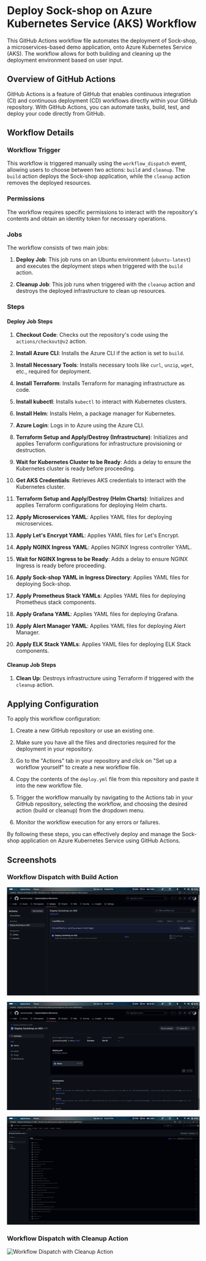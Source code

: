 # Deploy Sock-shop on Azure Kubernetes Service (AKS) Workflow

This GitHub Actions workflow file automates the deployment of Sock-shop, a microservices-based demo application, onto Azure Kubernetes Service (AKS). The workflow allows for both building and cleaning up the deployment environment based on user input.

## Overview of GitHub Actions

GitHub Actions is a feature of GitHub that enables continuous integration (CI) and continuous deployment (CD) workflows directly within your GitHub repository. With GitHub Actions, you can automate tasks, build, test, and deploy your code directly from GitHub.

## Workflow Details

### Workflow Trigger

This workflow is triggered manually using the `workflow_dispatch` event, allowing users to choose between two actions: `build` and `cleanup`. The `build` action deploys the Sock-shop application, while the `cleanup` action removes the deployed resources.

### Permissions

The workflow requires specific permissions to interact with the repository's contents and obtain an identity token for necessary operations.

### Jobs

The workflow consists of two main jobs:

1. **Deploy Job**: This job runs on an Ubuntu environment (`ubuntu-latest`) and executes the deployment steps when triggered with the `build` action.

2. **Cleanup Job**: This job runs when triggered with the `cleanup` action and destroys the deployed infrastructure to clean up resources.

### Steps

#### Deploy Job Steps

1. **Checkout Code**: Checks out the repository's code using the `actions/checkout@v2` action.

2. **Install Azure CLI**: Installs the Azure CLI if the action is set to `build`.

3. **Install Necessary Tools**: Installs necessary tools like `curl`, `unzip`, `wget`, etc., required for deployment.

4. **Install Terraform**: Installs Terraform for managing infrastructure as code.

5. **Install kubectl**: Installs `kubectl` to interact with Kubernetes clusters.

6. **Install Helm**: Installs Helm, a package manager for Kubernetes.

7. **Azure Login**: Logs in to Azure using the Azure CLI.

8. **Terraform Setup and Apply/Destroy (Infrastructure)**: Initializes and applies Terraform configurations for infrastructure provisioning or destruction.

9. **Wait for Kubernetes Cluster to be Ready**: Adds a delay to ensure the Kubernetes cluster is ready before proceeding.

10. **Get AKS Credentials**: Retrieves AKS credentials to interact with the Kubernetes cluster.

11. **Terraform Setup and Apply/Destroy (Helm Charts)**: Initializes and applies Terraform configurations for deploying Helm charts.

12. **Apply Microservices YAML**: Applies YAML files for deploying microservices.

13. **Apply Let's Encrypt YAML**: Applies YAML files for Let's Encrypt.

14. **Apply NGINX Ingress YAML**: Applies NGINX Ingress controller YAML.

15. **Wait for NGINX Ingress to be Ready**: Adds a delay to ensure NGINX Ingress is ready before proceeding.

16. **Apply Sock-shop YAML in Ingress Directory**: Applies YAML files for deploying Sock-shop.

17. **Apply Prometheus Stack YAMLs**: Applies YAML files for deploying Prometheus stack components.

18. **Apply Grafana YAML**: Applies YAML files for deploying Grafana.

19. **Apply Alert Manager YAML**: Applies YAML files for deploying Alert Manager.

20. **Apply ELK Stack YAMLs**: Applies YAML files for deploying ELK Stack components.

#### Cleanup Job Steps

1. **Clean Up**: Destroys infrastructure using Terraform if triggered with the `cleanup` action.

## Applying Configuration

To apply this workflow configuration:

1. Create a new GitHub repository or use an existing one.

2. Make sure you have all the files and directories required for the deployment in your repository.

3. Go to the "Actions" tab in your repository and click on "Set up a workflow yourself" to create a new workflow file.

4. Copy the contents of the `deploy.yml` file from this repository and paste it into the new workflow file.

5. Trigger the workflow manually by navigating to the Actions tab in your GitHub repository, selecting the workflow, and choosing the desired action (build or cleanup) from the dropdown menu.

6. Monitor the workflow execution for any errors or failures.

By following these steps, you can effectively deploy and manage the Sock-shop application on Azure Kubernetes Service using GitHub Actions.

## Screenshots

### Workflow Dispatch with Build Action

![Workflow Dispatch with Build Action](.img/workflowbuildaction.png)

![Workflow Dispatch with Build Action](.img/job.png)

![Workflow Dispatch with Build Action](.img/steps.png)

### Workflow Dispatch with Cleanup Action

![Workflow Dispatch with Cleanup Action](.img/workflowcleanupaction.png)